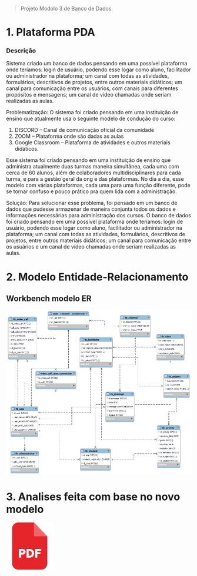 > Projeto Modolo 3 de Banco de Dados.  

# 1. Plataforma PDA

### Descrição
Sistema criado um banco de dados  pensando em uma possível plataforma onde teríamos: login de usuário, podendo esse logar como aluno, facilitador ou administrador na plataforma; um canal com todas as atividades, formulários, descritivos de projetos, entre outros materiais didáticos; um canal para comunicação entre os usuários, com canais para diferentes propósitos e mensagens; um canal de vídeo chamadas onde seriam realizadas as aulas.

Problematização:
O sistema foi criado pensando em uma instituição de ensino que atualmente usa o seguinte modelo de condução do curso:

1. DISCORD – Canal de comunicação oficial da comunidade 
2. ZOOM – Plataforma onde são dadas as aulas
3. Google Classroom – Plataforma de atividades e outros materiais didáticos.

Esse sistema foi criado pensando em uma instituição de ensino que administra atualmente duas turmas maneira simultânea, cada uma com cerca de 60 alunos, além de colaboradores multidisciplinares para cada turma, e para a gestão geral da ong e das plataformas. No dia a dia, esse modelo com várias plataformas, cada uma para uma função diferente, pode se tornar confuso e pouco prático pra quem lida com a
administração. 

Solução:
 Para solucionar esse problema, foi pensado em um banco de dados que pudesse 
armazenar de maneira conjunta todos os dados e informações necessárias para 
administração dos cursos. O banco de dados foi criado pensando em uma possível 
plataforma onde teríamos: login de usuário, podendo esse logar como aluno, facilitador ou 
administrador na plataforma; um canal com todas as atividades, formulários, descritivos de 
projetos, entre outros materiais didáticos; um canal para comunicação entre os usuários e um canal de vídeo chamadas onde seriam realizadas as aulas. 


# 2. Modelo Entidade-Relacionamento 

## Workbench modelo ER
![](projetofinal.png)
# 3. Analises feita com base no novo modelo
 
<a href="https://drive.google.com/file/d/1ACVwT7cJdcw8yNBZWptgGE6e7eHwp_hu/view?usp=sharing">![](pdf.png)</a>